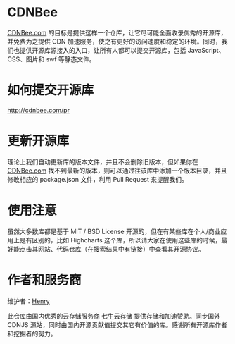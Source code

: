 # CDNBee

<a href="http://cdnbee.com">CDNBee.com</a> 的目标是提供这样一个仓库，让它尽可能全面收录优秀的开源库，并免费为之提供 CDN 加速服务，使之有更好的访问速度和稳定的环境。同时，我们也提供开源库源接入的入口，让所有人都可以提交开源库，包括 JavaScript、CSS、图片和 swf 等静态文件。

# 如何提交开源库

http://cdnbee.com/pr

# 更新开源库

理论上我们自动更新库的版本文件，并且不会删除旧版本，但如果你在 <a href="http://cdnbee.com">CDNBee.com</a> 找不到最新的版本，则可以通过往该库中添加一个版本目录，并且修改相应的 package.json 文件，利用 Pull Request 来提醒我们。

# 使用注意

虽然大多数库都是基于 MIT / BSD License 开源的，但在有某些库在个人/商业应用上是有区别的，比如 Highcharts 这个库，所以请大家在使用这些库的时候，最好能点击其网站、代码仓库（在搜索结果中有链接）中查看其开源协议。

# 作者和服务商

维护者：<a href="https://github.com/helantao">Henry</a>

此仓库由国内优秀的云存储服务商 <a href="https://qiniu.com">七牛云存储</a> 提供存储和加速赞助。同步国外 CDNJS 源站，同时由国内开源贡献值提交其它有价值的库。感谢所有开源库作者和挖掘者的努力。

